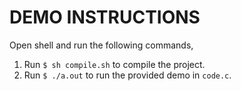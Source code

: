 DEMO INSTRUCTIONS
=================

Open shell and run the following commands,  
1. Run `$ sh compile.sh` to compile the project.  
2. Run `$ ./a.out` to run the provided demo in `code.c`.  
